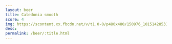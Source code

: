 ```yaml
---
layout: beer
title: Caledonia smooth
score: 4
img: https://scontent.xx.fbcdn.net/v/t1.0-0/p480x480/150976_10151428531978745_744791164_n.jpg?oh=e7cfd31b6912bd129e0ccc80c16355c9&oe=58729A31
desc: 
permalink: /beer/:title.html
---
```

